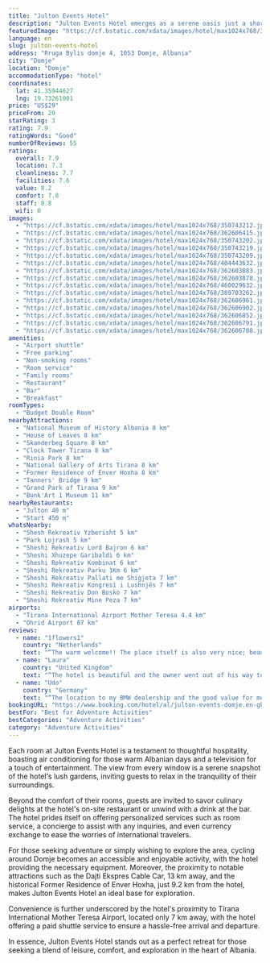 ```yaml
---
title: "Julton Events Hotel"
description: "Julton Events Hotel emerges as a serene oasis just a short drive from the bustling heart of Domje, offering a unique blend of comfort and convenience."
featuredImage: "https://cf.bstatic.com/xdata/images/hotel/max1024x768/350743212.jpg?k=cf4169d1eea84ba23a957370be6bc8462a833bccddde5eedf97808e14f4e0418&o=&hp=1"
language: en
slug: julton-events-hotel
address: "Rruga Bylis domje 4, 1053 Domje, Albania"
city: "Domje"
location: "Domje"
accommodationType: "hotel"
coordinates:
  lat: 41.35944627
  lng: 19.73261001
price: "US$29"
priceFrom: 29
starRating: 3
rating: 7.9
ratingWords: "Good"
numberOfReviews: 55
ratings:
  overall: 7.9
  location: 7.3
  cleanliness: 7.7
  facilities: 7.6
  value: 8.2
  comfort: 7.8
  staff: 8.8
  wifi: 0
images:
  - "https://cf.bstatic.com/xdata/images/hotel/max1024x768/350743212.jpg?k=cf4169d1eea84ba23a957370be6bc8462a833bccddde5eedf97808e14f4e0418&o=&hp=1"
  - "https://cf.bstatic.com/xdata/images/hotel/max1024x768/362606415.jpg?k=2721afc6deae6c0e35a0e58eb8d66a5cecb6f93e3e424a2d34241efb42c1be4b&o=&hp=1"
  - "https://cf.bstatic.com/xdata/images/hotel/max1024x768/350743202.jpg?k=8bd0979351bf9bfa435df1ed3d4786d1e2f3cd9d52311a084a84a4f7903ec82c&o=&hp=1"
  - "https://cf.bstatic.com/xdata/images/hotel/max1024x768/350743219.jpg?k=0d774a1651f788f1d7f7d0d4089b59b301014d729b99093f0f46f44a49c55793&o=&hp=1"
  - "https://cf.bstatic.com/xdata/images/hotel/max1024x768/350743209.jpg?k=a6fd048ac734650d3e1005a419e41e9ebe807270d3d5f4f63bf9ab5e8964dffb&o=&hp=1"
  - "https://cf.bstatic.com/xdata/images/hotel/max1024x768/404443632.jpg?k=bd4a2422edf209f218a5283a29569d0e86d579f5b64cab92f144f11999d7bd5a&o=&hp=1"
  - "https://cf.bstatic.com/xdata/images/hotel/max1024x768/362603883.jpg?k=cb4ee7e1c54d0952ccf9a007d4b7c8cc880c1f2b137f0c2cc22d24e259a79fdc&o=&hp=1"
  - "https://cf.bstatic.com/xdata/images/hotel/max1024x768/362603878.jpg?k=6f213c0e935d80893bd04308c41372a2bff56deb3e20c9b96d1893572021a2a3&o=&hp=1"
  - "https://cf.bstatic.com/xdata/images/hotel/max1024x768/460029632.jpg?k=0e52fff50cbe73bcd079099d358c5242e215d39faa488c69c4c689f7e2d9474d&o=&hp=1"
  - "https://cf.bstatic.com/xdata/images/hotel/max1024x768/389703262.jpg?k=a536da1291a802bb50fa60de06e102404e14b51875b87ccd415af1de24fa014b&o=&hp=1"
  - "https://cf.bstatic.com/xdata/images/hotel/max1024x768/362606961.jpg?k=c23cf16e2fa51b7b33ee837d44ca5f45b51672b0c1c69abba819161ad15c220c&o=&hp=1"
  - "https://cf.bstatic.com/xdata/images/hotel/max1024x768/362606902.jpg?k=6f5f547f2b8fb346d0902702b245566f6500ef9b3376ba70254bfafc488f65c9&o=&hp=1"
  - "https://cf.bstatic.com/xdata/images/hotel/max1024x768/362606852.jpg?k=c8654542f5e0b0c9c06c45b0e8b91a8e248889d988b587a5484bdedb86e35a71&o=&hp=1"
  - "https://cf.bstatic.com/xdata/images/hotel/max1024x768/362606791.jpg?k=770c75713e021106f160b1d48dc3153f40eb894e32ce1fc95086edfaae7a4d81&o=&hp=1"
  - "https://cf.bstatic.com/xdata/images/hotel/max1024x768/362606708.jpg?k=740156882d67d45c07b81f1e390aa94410278bdb919864fa38be2e15daf6a39a&o=&hp=1"
amenities:
  - "Airport shuttle"
  - "Free parking"
  - "Non-smoking rooms"
  - "Room service"
  - "Family rooms"
  - "Restaurant"
  - "Bar"
  - "Breakfast"
roomTypes:
  - "Budget Double Room"
nearbyAttractions:
  - "National Museum of History Albania 8 km"
  - "House of Leaves 8 km"
  - "Skanderbeg Square 8 km"
  - "Clock Tower Tirana 8 km"
  - "Rinia Park 8 km"
  - "National Gallery of Arts Tirana 8 km"
  - "Former Residence of Enver Hoxha 8 km"
  - "Tanners' Bridge 9 km"
  - "Grand Park of Tirana 9 km"
  - "Bunk'Art 1 Museum 11 km"
nearbyRestaurants:
  - "Julton 40 m"
  - "Start 450 m"
whatsNearby:
  - "Shesh Rekreativ Yzberisht 5 km"
  - "Park Lojrash 5 km"
  - "Sheshi Rekreativ Lord Bajron 6 km"
  - "Sheshi Xhuzepe Garibaldi 6 km"
  - "Sheshi Rekreativ Kombinat 6 km"
  - "Sheshi Rekreativ Parku 1Km 6 km"
  - "Sheshi Rekreativ Pallati me Shigjeta 7 km"
  - "Sheshi Rekreativ Kongresi i Lushnjës 7 km"
  - "Sheshi Rekreativ Don Bosko 7 km"
  - "Sheshi Rekreativ Mine Peza 7 km"
airports:
  - "Tirana International Airport Mother Teresa 4.4 km"
  - "Ohrid Airport 87 km"
reviews:
  - name: "1flowers1"
    country: "Netherlands"
    text: "“The warm welcome!! The place itself is also very nice; beautiful, clean, comfortable, good bed, delicious breakfast, plenty of room to park your car and the location is halfway Tirana and the airport. A perfect beginning or end of your holiday in...”"
  - name: "Laura"
    country: "United Kingdom"
    text: "“The hotel is beautiful and the owner went out of his way to make my stay amazing. I can't wait to return. 10 minute drive from the airport in a lovely area. Rooms are safe, clean and spacious. Great value for money”"
  - name: "Udo"
    country: "Germany"
    text: "“The location to my BMW dealership and the good value for money. Reception was attentive to the guest and helpful. Everything was within walking distance such as shopping or restaurants.”"
bookingURL: "https://www.booking.com/hotel/al/julton-events-domje.en-gb.html?aid=8035640"
bestFor: "Best for Adventure Activities"
bestCategories: "Adventure Activities"
category: "Adventure Activities"
---
```


Each room at Julton Events Hotel is a testament to thoughtful hospitality, boasting air conditioning for those warm Albanian days and a television for a touch of entertainment. The view from every window is a serene snapshot of the hotel's lush gardens, inviting guests to relax in the tranquility of their surroundings.

Beyond the comfort of their rooms, guests are invited to savor culinary delights at the hotel's on-site restaurant or unwind with a drink at the bar. The hotel prides itself on offering personalized services such as room service, a concierge to assist with any inquiries, and even currency exchange to ease the worries of international travelers.

For those seeking adventure or simply wishing to explore the area, cycling around Domje becomes an accessible and enjoyable activity, with the hotel providing the necessary equipment. Moreover, the proximity to notable attractions such as the Dajti Ekspres Cable Car, 13 km away, and the historical Former Residence of Enver Hoxha, just 9.2 km from the hotel, makes Julton Events Hotel an ideal base for exploration.

Convenience is further underscored by the hotel's proximity to Tirana International Mother Teresa Airport, located only 7 km away, with the hotel offering a paid shuttle service to ensure a hassle-free arrival and departure.

In essence, Julton Events Hotel stands out as a perfect retreat for those seeking a blend of leisure, comfort, and exploration in the heart of Albania.